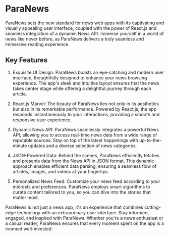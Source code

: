 # ParaNews

ParaNews sets the new standard for news web apps with its captivating
and visually appealing user interface, coupled with the power of React.js
and seamless integration of a dynamic News API.
Immerse yourself in a world of news like never before,
as ParaNews delivers a truly seamless and immersive reading experience.

## Key Features
 
1. Exquisite UI Design: ParaNews boasts an eye-catching and modern user interface,
thoughtfully designed to enhance your news browsing experience.
The app's sleek and intuitive layout ensures that the news takes
center stage while offering a delightful journey through each article.

2. React.js Marvel: The beauty of ParaNews lies not only in its aesthetics
but also in its remarkable performance.
Powered by React.js, the app responds instantaneously to your interactions,
providing a smooth and responsive user experience.

3. Dynamic News API: ParaNews seamlessly integrates a powerful News API,
allowing you to access real-time news data from a wide range of reputable sources.
Stay on top of the latest happenings with up-to-the-minute updates
and a diverse selection of news categories.

4. JSON-Powered Data: Behind the scenes, ParaNews efficiently fetches
and presents data from the News API in JSON format. This dynamic approach
enables efficient data parsing, ensuring a seamless flow of articles, images,
and videos at your fingertips.

5. Personalized News Feed: Customize your news feed according to your
interests and preferences. ParaNews employs smart algorithms to curate
content tailored to you, so you can dive into the stories that matter most. 

ParaNews is not just a news app, it's an experience
that combines cutting-edge technology with an extraordinary
user interface. Stay informed, engaged, and inspired with ParaNews.
Whether you're a news enthusiast or a casual reader, ParaNews
ensures that every moment spent on the app is a moment well-invested.
